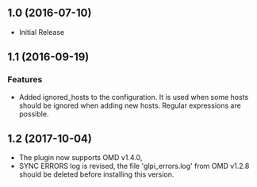 ## 1.0 (2016-07-10)

* Initial Release

## 1.1 (2016-09-19)


### Features

* Added ignored_hosts to the configuration. It is used when some hosts should be ignored when adding new hosts. Regular expressions are possible.

## 1.2 (2017-10-04)

* The plugin now supports OMD v1.4.0,
* SYNC ERRORS log is revised, the file 'glpi_errors.log' from OMD v1.2.8 should be deleted before installing this version.
